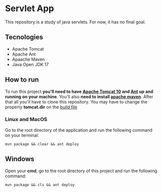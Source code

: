 # Servlet App

This repository is a study of java servlets. For now, it has no final goal.

## Tecnologies

- Apache Tomcat
- Apache Ant
- Apaache Maven
- Java Open JDK 17

## How to run

To run this project **you'll need to have [Apache Tomcat 10](https://tomcat.apache.org/download-10.cgi) and [Ant](https://ant.apache.org/manual/install.html) up and running on your machine**. You'll also **need to install [apache maven](https://maven.apache.org/install.html)**. After that all you'll have to clone this repository. You may have to change the property **tomcat.dir** on the [build file](build.xml)

### Linux and MacOS

Go to the root directory of the application and run the following command on your terminal:

```
mvn package && clear && ant deploy
```

## Windows

Open your **cmd**, go to the root directory of this project and run the following command:

```
mvn package && cls && ant deploy
```

